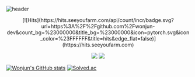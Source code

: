 ![header](https://capsule-render.vercel.app/api?type=waving&color=auto&height=300&section=header&text=Wonjun%20Chung&fontSize=90)

<div align=center>
[![Hits](https://hits.seeyoufarm.com/api/count/incr/badge.svg?url=https%3A%2F%2Fgithub.com%2Fwonjun-dev&count_bg=%23000000&title_bg=%23000000&icon=pytorch.svg&icon_color=%23FFFFFF&title=hits&edge_flat=false)](https://hits.seeyoufarm.com)
  <p>
    <a href="https://www.linkedin.com/in/wonjunc" target="_blank"><img src="https://img.shields.io/badge/LinkedIn-0A66C2?style=flat-        square&logo=LinkedIn&logoColor=white"/></a>
    <a href="mailto:wonjun-dev@gmail.com" target="_blank"><img src="https://img.shields.io/badge/Gmail-EA4335?style=flat-square&logo=Gmail&logoColor=white"/></a>
  </p>
</div>


[![Wonjun's GitHub stats](https://github-readme-stats.vercel.app/api?username=wonjun-dev&count_private=true&theme=dracula)](https://github.com/wonjun-dev/github-readme-stats)
[![Solved.ac](http://mazassumnida.wtf/api/v2/generate_badge?boj=wonjunjg)](https://solved.ac/wonjunjg)


<!---
wonjun-dev/wonjun-dev is a ✨ special ✨ repository because its `README.md` (this file) appears on your GitHub profile.
You can click the Preview link to take a look at your changes.
--->
